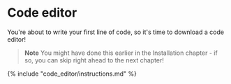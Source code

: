 # Code editor

You're about to write your first line of code, so it's time to download a code editor!

> **Note** You might have done this earlier in the Installation chapter - if so, you can skip right ahead to the next chapter!

{% include "code_editor/instructions.md" %}